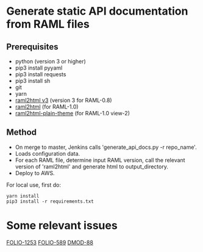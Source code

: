 # Generate static API documentation from RAML files

## Prerequisites

- python (version 3 or higher)
- pip3 install pyyaml
- pip3 install requests
- pip3 install sh
- git
- yarn
- [raml2html v3](https://github.com/raml2html/raml2html) (version 3 for RAML-0.8)
- [raml2html](https://github.com/raml2html/raml2html) (for RAML-1.0)
- [raml2html-plain-theme](https://github.com/a7b0/raml2html-plain-theme) (for RAML-1.0 view-2)

## Method

- On merge to master, Jenkins calls 'generate_api_docs.py -r repo_name'.
- Loads configuration data.
- For each RAML file, determine input RAML version,
  call the relevant version of 'raml2html'
  and generate html to output_directory.
- Deploy to AWS.

For local use, first do:
```
yarn install
pip3 install -r requirements.txt
```

# Some relevant issues

[FOLIO-1253](https://issues.folio.org/browse/FOLIO-1253)
[FOLIO-589](https://issues.folio.org/browse/FOLIO-589)
[DMOD-88](https://issues.folio.org/browse/DMOD-88)
